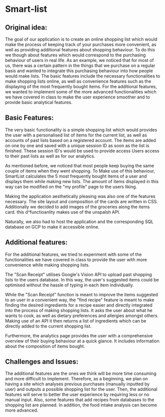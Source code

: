 # Smart-list
## Original idea:
The goal of our application is to create an online shopping list which would make the process of keeping track of your purchases more convenient, as well as providing additional features about shopping behaviour.
To do this we though about features which would correspond to the purchasing behaviour of users in real life. As an example, we noticed that for most of us, there was a certain pattern in the things that we purchase on a regular basis and wanted to integrate this purchasing behaviour into how people would make lists.
The basic features include the necessary functionalities to make shopping lists online, as well as convenience features such as the displaying of the most frequently bought items.
For the additional features, we wanted to implement some of the more advanced functionalities which we have covered in class to make the user experience smoother and to provide basic analytical features.



## Basic Features:
The very basic functionality is a simple shopping list which would provides the user with a personalised list of items for the current list, as well as accounts of past lists based on a registered account. The items are added on one by one and saved with a unique session ID as soon as the list is finished. These session ID's would be used to provide access Users access to their past lists as well as for our analytics.

As mentioned before, we noticed that most people keep buying the same couple of items when they went shopping. To Make use of this behaviour, SmartList calculates the 5 most frequently bought items of a user and displays them while making new lists. The amount of items displayed in this way can be modified on the "my profile" page to the users liking.

Making the application aesthetically pleasing was also one of the features necessary. The site layout and composition of the cards are written in CSS. Additionally we decided to add images of the groceries along the items card. this d^functioanlity makes use of the unspalsh API.   

Naturally, we also had to host the application and the corresponding SQL database on  GCP to make it accessible online.   


## Additional features:
For the additional features, we tried to experiment with some of the functionalities we have covered in class to provide the user with more convenience while making shopping lists.

The "Scan Receipt" utilises Google's Vision API to upload past shopping lists to the users database. In this way, the user's suggested items could be  optimised without the hassle of typing in each item individually.

While the "Scan Receipt" function is meant to improve the items suggested to an user in a convenient way, the "find recipe" feature is meant to make finding the desired ingredients for a recipe easier and directly integrated into the process of making shopping lists. It asks the user about what he wants to cook, as well as dietary preferences and allergies amongst others. Making use of an API it then returns a list of ingredients which can be directly added to the current shopping list.

Furthermore, the analytics page provides the user with a comprehensive overview of their buying behaviour at a quick glance. It includes information about the composition of items bought.    

## Challenges and Issues:
The additional features are the ones we think will be more time consuming and more difficult to implement. Therefore, as a beginning, we plan on having a site which analyses previous purchases (manually inputted by user) and outputs a possible shopping list for the user. Then, the additional features will serve to better the user experience by requiring less or no manual input. Also, some features that add recipes from databases to the shopping list are planned. In addition, the food intake analysis can become more advanced.
